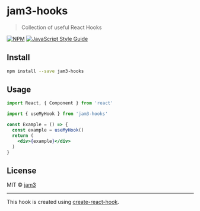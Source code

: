# jam3-hooks

> Collection of useful React Hooks

[![NPM](https://img.shields.io/npm/v/jam3-hooks.svg)](https://www.npmjs.com/package/jam3-hooks) [![JavaScript Style Guide](https://img.shields.io/badge/code_style-standard-brightgreen.svg)](https://standardjs.com)

## Install

```bash
npm install --save jam3-hooks
```

## Usage

```jsx
import React, { Component } from 'react'

import { useMyHook } from 'jam3-hooks'

const Example = () => {
  const example = useMyHook()
  return (
    <div>{example}</div>
  )
}
```

## License

MIT © [jam3](https://github.com/jam3)

---

This hook is created using [create-react-hook](https://github.com/hermanya/create-react-hook).
